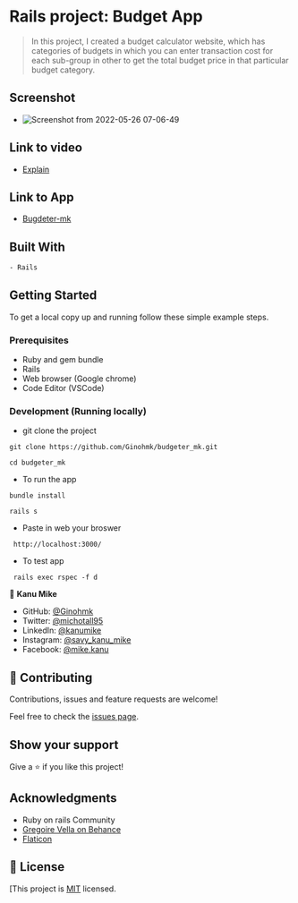 # Rails project: Budget App

> In this project, I created a budget calculator website, which has categories of budgets in which you can enter transaction cost for each sub-group in other to get the total budget price in that particular budget category.

## Screenshot
- ![Screenshot from 2022-05-26 07-06-49](https://user-images.githubusercontent.com/58771507/170427512-91463efc-8922-4c54-80f2-c6e6fcf07a7d.png)

## Link to video

- [Explain](https://www.loom.com/share/a99f925bb6f54a1fb53b45cd32437368)

## Link to App

- [Bugdeter-mk](https://blooming-depths-30594.herokuapp.com/)

## Built With

```bash
- Rails
```

## Getting Started

To get a local copy up and running follow these simple example steps.

### Prerequisites

- Ruby and gem bundle
- Rails
- Web browser (Google chrome)
- Code Editor (VSCode)

### Development (Running locally)

- git clone the project

```
git clone https://github.com/Ginohmk/budgeter_mk.git
```

```
cd budgeter_mk
```

- To run the app

```
bundle install
```

```
rails s
```

- Paste in web your broswer

```
 http://localhost:3000/
```

- To test app

```
 rails exec rspec -f d
```

👤 **Kanu Mike**

- GitHub: [@Ginohmk](https://github.com/Ginohmk)
- Twitter: [@michotall95](https://www.twitter.com/michotall95)
- LinkedIn: [@kanumike](https://www.linkedin.com/in/kanu-mike-497119211/)
- Instagram: [@savy_kanu_mike](https/instagram.com/savy_kanu_mike)
- Facebook: [@mike.kanu](https://www.facebook.com/mike.kanu)

## 🤝 Contributing

Contributions, issues and feature requests are welcome!

Feel free to check the [issues page](https://github.com/Ginohmk/budgeter_mk/issues).

## Show your support

Give a ⭐️ if you like this project!

## Acknowledgments

- Ruby on rails Community
- [Gregoire Vella on Behance](https://www.behance.net/gregoirevella)
- [Flaticon](https://www.flaticon.com/free-icons/transport)

## 📝 License

[This project is [MIT](https://github.com/Ginohmk/budgeter_mk/blob/dev/LICENSE) licensed.
